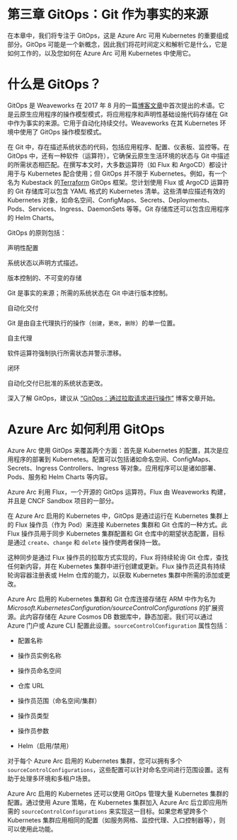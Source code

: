 # 第三章 GitOps：Git 作为事实的来源

在本章中，我们将专注于 GitOps，这是 Azure Arc 可用 Kubernetes 的重要组成部分。GitOps 可能是一个新概念，因此我们将花时间定义和解析它是什么，它是如何工作的，以及您如何在 Azure Arc 可用 Kubernetes 中使用它。

# 什么是 GitOps？

GitOps 是 Weaveworks 在 2017 年 8 月的一篇[博客文章](https://oreil.ly/eYIzF)中首次提出的术语。它是云原生应用程序的操作模型模式，将应用程序和声明性基础设施代码存储在 Git 中作为事实的来源。它用于自动化持续交付。Weaveworks 在其 Kubernetes 环境中使用了 GitOps 操作模型模式。

在 Git 中，存在描述系统状态的代码，包括应用程序、配置、仪表板、监控等。在 GitOps 中，还有一种软件（运算符），它确保云原生生活环境的状态与 Git 中描述的所需状态相匹配。在撰写本文时，大多数运算符（如 Flux 和 ArgoCD）都设计用于与 Kubernetes 配合使用；但 GitOps 并不限于 Kubernetes。例如，有一个名为 Kubestack 的[Terraform](https://oreil.ly/CzEP9) GitOps 框架。您计划使用 Flux 或 ArgoCD 运算符的 Git 存储库可以包含 YAML 格式的 Kubernetes 清单。这些清单应描述有效的 Kubernetes 对象，如命名空间、ConfigMaps、Secrets、Deployments、Pods、Services、Ingress、DaemonSets 等等。Git 存储库还可以包含应用程序的 Helm Charts。

GitOps 的原则包括：

声明性配置

系统状态以声明方式描述。

版本控制的、不可变的存储

Git 是事实的来源；所需的系统状态在 Git 中进行版本控制。

自动化交付

Git 是由自主代理执行的操作（`创建`，`更改`，`删除`）的单一位置。

自主代理

软件运算符强制执行所需状态并警示漂移。

闭环

自动化交付已批准的系统状态更改。

深入了解 GitOps，建议从 [“GitOps：通过拉取请求进行操作”](https://oreil.ly/NR62h) 博客文章开始。

# Azure Arc 如何利用 GitOps

Azure Arc 使用 GitOps 来覆盖两个方面：首先是 Kubernetes 的配置，其次是应用程序的部署到 Kubernetes。配置可以包括诸如命名空间、ConfigMaps、Secrets、Ingress Controllers、Ingress 等对象。应用程序可以是诸如部署、Pods、服务和 Helm Charts 等内容。

Azure Arc 利用 Flux，一个开源的 GitOps 运算符。Flux 由 Weaveworks 构建，并且是 CNCF Sandbox 项目的一部分。

在 Azure Arc 启用的 Kubernetes 中，GitOps 是通过运行在 Kubernetes 集群上的 Flux 操作员（作为 Pod）来连接 Kubernetes 集群和 Git 仓库的一种方式。此 Flux 操作员用于同步 Kubernetes 集群配置和 Git 仓库中的期望状态配置，目标是通过 `create`、`change` 和 `delete` 操作使两者保持一致。

这种同步是通过 Flux 操作员的拉取方式实现的，Flux 将持续轮询 Git 仓库，查找任何新内容，并在 Kubernetes 集群中进行创建或更新。Flux 操作员还具有持续轮询容器注册表或 Helm 仓库的能力，以获取 Kubernetes 集群中所需的添加或更改。

Azure Arc 启用的 Kubernetes 集群和 Git 仓库连接存储在 ARM 中作为名为 *Microsoft.KubernetesConfiguration/sourceControlConfigurations* 的扩展资源。此内容存储在 Azure Cosmos DB 数据库中，静态加密。我们可以通过 Azure 门户或 Azure CLI 配置此设置。`sourceControlConfiguration` 属性包括：

+   配置名称

+   操作员实例名称

+   操作员命名空间

+   仓库 URL

+   操作员范围（命名空间/集群）

+   操作员类型

+   操作员参数

+   Helm（启用/禁用）

对于每个 Azure Arc 启用的 Kubernetes 集群，您可以拥有多个 `sourceControlConfigurations`，这些配置可以针对命名空间进行范围设置。这有助于处理多环境和多租户场景。

Azure Arc 启用的 Kubernetes 还可以使用 GitOps 管理大量 Kubernetes 集群的配置。通过使用 Azure 策略，在 Kubernetes 集群加入 Azure Arc 后立即应用所需的 `sourceControlConfigurations` 来实现这一目标。如果您希望跨多个 Kubernetes 集群应用相同的配置（如服务网格、监控代理、入口控制器等），则可以使用此功能。
